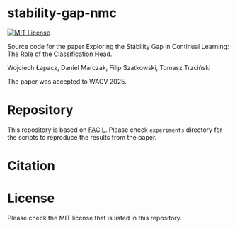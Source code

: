 # stability-gap-nmc

<!-- [![arXiv][paper-shield]][paper-url] -->
[![MIT License][license-shield]][license-url]

Source code for the paper Exploring the Stability Gap in Continual Learning: The Role of the Classification Head.

Wojciech Łapacz, Daniel Marczak, Filip Szatkowski, Tomasz Trzciński

The paper was accepted to WACV 2025.
<!-- [arxiv](https://opensource.org/licenses/MIT). -->

# Repository
This repository is based on [FACIL](https://github.com/fszatkowski/cl-teacher-adaptation?tab=readme-ov-file). Please check `experiments` directory for the scripts to reproduce the results from the paper.

# Citation
<!-- ```
``` -->

# License
Please check the MIT license that is listed in this repository.


[paper-shield]: https://img.shields.io/badge/2024-arXiv-red
[paper-url]: https://opensource.org/licenses/MIT
[license-shield]: https://img.shields.io/badge/License-MIT-yellow.svg
[license-url]: https://opensource.org/licenses/MIT
